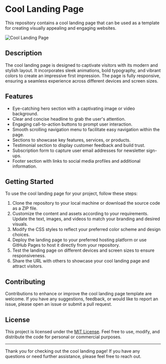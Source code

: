 # Cool Landing Page

This repository contains a cool landing page that can be used as a template for creating visually appealing and engaging websites.

![Cool Landing Page](screenshot.png)

## Description

The cool landing page is designed to captivate visitors with its modern and stylish layout. It incorporates sleek animations, bold typography, and vibrant colors to create an impressive first impression. The page is fully responsive, ensuring a seamless experience across different devices and screen sizes.

## Features

- Eye-catching hero section with a captivating image or video background.
- Clear and concise headline to grab the user's attention.
- Engaging call-to-action buttons to prompt user interaction.
- Smooth scrolling navigation menu to facilitate easy navigation within the page.
- Sections to showcase key features, services, or products.
- Testimonial section to display customer feedback and build trust.
- Subscription form to capture user email addresses for newsletter sign-ups.
- Footer section with links to social media profiles and additional information.

## Getting Started

To use the cool landing page for your project, follow these steps:

1. Clone the repository to your local machine or download the source code as a ZIP file.
2. Customize the content and assets according to your requirements. Update the text, images, and videos to match your branding and desired visuals.
3. Modify the CSS styles to reflect your preferred color scheme and design choices.
4. Deploy the landing page to your preferred hosting platform or use GitHub Pages to host it directly from your repository.
5. Test the landing page on different devices and screen sizes to ensure responsiveness.
6. Share the URL with others to showcase your cool landing page and attract visitors.

## Contributing

Contributions to enhance or improve the cool landing page template are welcome. If you have any suggestions, feedback, or would like to report an issue, please open an issue or submit a pull request.

## License

This project is licensed under the [MIT License](LICENSE). Feel free to use, modify, and distribute the code for personal or commercial purposes.

---

Thank you for checking out the cool landing page! If you have any questions or need further assistance, please feel free to reach out.
